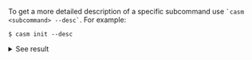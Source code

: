 To get a more detailed description of a specific subcommand use `` `casm <subcommand> --desc` ``. For example:
```
$ casm init --desc
```
<details><summary markdown="span">See result</summary>

```
$ casm init --desc

~~~ Error loading casm libraries ~~~
find_executable('ccasm'): None
Could not find 'ccasm' executable. CASM is not installed on your PATH.
Install CASM if it is not installed, or update your PATH, or set LIBCASM to the location of libcasm.

Could not find libcasm. Please check your installation.
```
</details>
<br>

